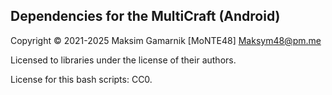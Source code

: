 ## Dependencies for the MultiCraft (Android)

Copyright © 2021-2025 Maksim Gamarnik [MoNTE48] <Maksym48@pm.me>

Licensed to libraries under the license of their authors.

License for this bash scripts: CC0.

